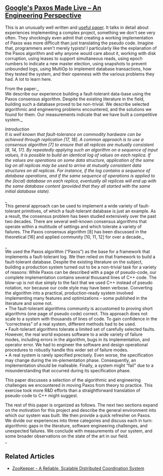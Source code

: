 ## [Google's Paxos Made Live – An Engineering Perspective](/blog/2008/7/26/googles-paxos-made-live-an-engineering-perspective.html)

    

    

This is an unusually well written and [useful paper](http://labs.google.com/papers/paxos_made_live.html). It talks in detail about experiences implementing a complex project, something we don't see very often. They shockingly even admit that creating a working implementation of Paxos was more difficult than just translating the pseudo code. Imagine that, programmers aren't merely typists! I particularly like the explanation of the Paxos algorithm and why anyone would care about it, working with disk corruption, using leases to support simultaneous reads, using epoch numbers to indicate a new master election, using snapshots to prevent unbounded logs, using MultiOp to implement database transactions, how they tested the system, and their openness with the various problems they had. A lot to learn here.  

From the paper:_  
We describe our experience building a fault-tolerant data-base using the Paxos consensus algorithm. Despite the existing literature in the field, building such a database proved to be non-trivial. We describe selected algorithmic and engineering problems encountered, and the solutions we found for them. Our measurements indicate that we have built a competitive system._

_Introduction  
It is well known that fault-tolerance on commodity hardware can be achieved through replication [17, 18]. A common approach is to use a consensus algorithm [7] to ensure that all replicas are mutually consistent [8, 14, 17]. By repeatedly applying such an algorithm on a sequence of input values, it is possible to build an identical log of values on each replica. If the values are operations on some data structure, application of the same log on all replicas may be used to arrive at mutually consistent data structures on all replicas. For instance, if the log contains a sequence of database operations, and if the same sequence of operations is applied to the (local) database on each replica, eventually all replicas will end up with the same database content (provided that they all started with the same initial database state)._

_  
This general approach can be used to implement a wide variety of fault-tolerant primitives, of which a fault-tolerant database is just an example. As a result, the consensus problem has been studied extensively over the past two decades. There are several well-known consensus algorithms that operate within a multitude of settings and which tolerate a variety of failures. The Paxos consensus algorithm [8] has been discussed in the theoretical [16] and applied community [10, 11, 12] for over a decade._

_  
We used the Paxos algorithm (“Paxos”) as the base for a framework that implements a fault-tolerant log. We then relied on that framework to build a fault-tolerant database. Despite the existing literature on the subject, building a production system turned out to be a non-trivial task for a variety of reasons: While Paxos can be described with a page of pseudo-code, our complete implementation contains several thousand lines of C++ code. The blow-up is not due simply to the fact that we used C++ instead of pseudo notation, nor because our code style may have been verbose. Converting the algorithm into a practical, production-ready system involved implementing many features and optimizations – some published in the literature and some not.  
• The fault-tolerant algorithms community is accustomed to proving short algorithms (one page of pseudo code) correct. This approach does not scale to a system with thousands of lines of code. To gain confidence in the “correctness” of a real system, different methods had to be used.  
• Fault-tolerant algorithms tolerate a limited set of carefully selected faults. However, the real world exposes software to a wide variety of failure modes, including errors in the algorithm, bugs in its implementation, and operator error. We had to engineer the software and design operational procedures to robustly handle this wider set of failure modes.  
• A real system is rarely specified precisely. Even worse, the specification may change during the im-plementation phase. Consequently, an implementation should be malleable. Finally, a system might “fail” due to a misunderstanding that occurred during its specification phase.  

This paper discusses a selection of the algorithmic and engineering challenges we encountered in moving Paxos from theory to practice. This exercise took more R&D efforts than a straightforward translation of pseudo-code to C++ might suggest.  

The rest of this paper is organized as follows. The next two sections expand on the motivation for this project and describe the general environment into which our system was built. We then provide a quick refresher on Paxos. We divide our experiences into three categories and discuss each in turn: algorithmic gaps in the literature, software engineering challenges, and unexpected failures. We conclude with measurements of our system, and some broader observations on the state of the art in our field.  
_

## Related Articles

*   [ZooKeeper - A Reliable, Scalable Distributed Coordination System](http://highscalability.com/blog/2008/7/15/zookeeper-a-reliable-scalable-distributed-coordination-syste.html)  

        